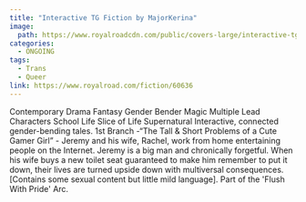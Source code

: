 ```yaml
---
title: "Interactive TG Fiction by MajorKerina"
image: 
  path: https://www.royalroadcdn.com/public/covers-large/interactive-tg-fiction-aaaaydoyzhi.jpg
categories:
  - ONGOING
tags:
  - Trans
  - Queer
link: https://www.royalroad.com/fiction/60636
---
```

Contemporary Drama Fantasy Gender Bender Magic Multiple Lead Characters School Life Slice of Life Supernatural
Interactive, connected gender-bending tales. 1st Branch -“The Tall & Short Problems of a Cute Gamer Girl” - Jeremy and his wife, Rachel, work from home entertaining people on the Internet. Jeremy is a big man and chronically forgetful. When his wife buys a new toilet seat guaranteed to make him remember to put it down, their lives are turned upside down with multiversal consequences. [Contains some sexual content but little mild language]. Part of the 'Flush With Pride' Arc. 